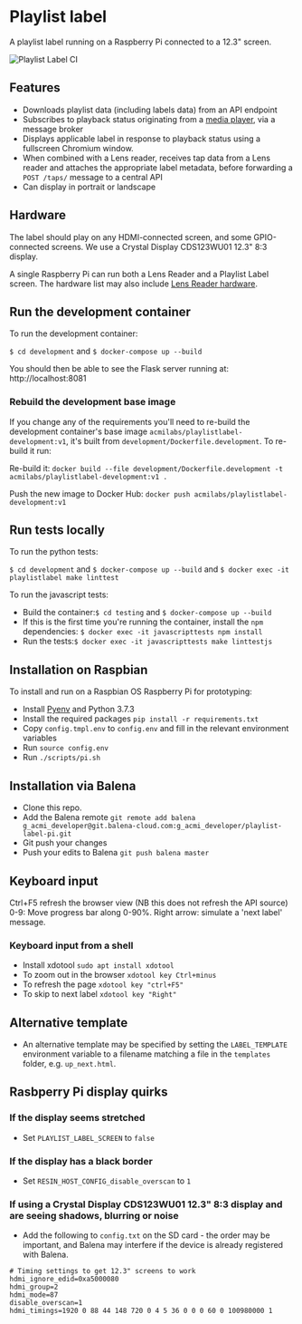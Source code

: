 Playlist label
==============

A playlist label running on a Raspberry Pi connected to a 12.3" screen.

![Playlist Label CI](https://github.com/ACMILabs/playlist-label/workflows/Playlist%20Label%20CI/badge.svg)

## Features

* Downloads playlist data (including labels data) from an API endpoint
* Subscribes to playback status originating from a [media player](https://github.com/ACMILabs/media-player), via a message broker
* Displays applicable label in response to playback status using a fullscreen Chromium window.
* When combined with a Lens reader, receives tap data from a Lens reader and attaches the appropriate label metadata, before forwarding a `POST /taps/` message to a central API
* Can display in portrait or landscape

## Hardware

The label should play on any HDMI-connected screen, and some GPIO-connected screens. We use a Crystal Display CDS123WU01 12.3" 8:3 display.

A single Raspberry Pi can run both a Lens Reader and a Playlist Label screen. The hardware list may also include
[Lens Reader hardware](https://github.com/ACMILabs/lens-reader).

## Run the development container

To run the development container:

`$ cd development` and `$ docker-compose up --build`

You should then be able to see the Flask server running at: http://localhost:8081

### Rebuild the development base image

If you change any of the requirements you'll need to re-build the development container's base image `acmilabs/playlistlabel-development:v1`, it's built from `development/Dockerfile.development`. To re-build it run:

Re-build it: `docker build --file development/Dockerfile.development -t acmilabs/playlistlabel-development:v1 .`

Push the new image to Docker Hub: `docker push acmilabs/playlistlabel-development:v1`

## Run tests locally

To run the python tests:

`$ cd development` and `$ docker-compose up --build` and `$ docker exec -it playlistlabel make linttest`

To run the javascript tests:

* Build the container:`$ cd testing` and `$ docker-compose up --build`
* If this is the first time you're running the container, install the `npm` dependencies: `$ docker exec -it javascripttests npm install`
* Run the tests:`$ docker exec -it javascripttests make linttestjs`

## Installation on Raspbian

To install and run on a Raspbian OS Raspberry Pi for prototyping:

* Install [Pyenv](http://www.knight-of-pi.org/pyenv-for-python-version-management-on-raspbian-stretch/) and Python 3.7.3
* Install the required packages `pip install -r requirements.txt`
* Copy `config.tmpl.env` to `config.env` and fill in the relevant environment variables
* Run `source config.env`
* Run `./scripts/pi.sh`

## Installation via Balena

* Clone this repo.
* Add the Balena remote `git remote add balena g_acmi_developer@git.balena-cloud.com:g_acmi_developer/playlist-label-pi.git`
* Git push your changes
* Push your edits to Balena `git push balena master`

## Keyboard input

Ctrl+F5 refresh the browser view (NB this does not refresh the API source)
0-9: Move progress bar along 0-90%.
Right arrow: simulate a 'next label' message.

### Keyboard input from a shell

* Install xdotool `sudo apt install xdotool`
* To zoom out in the browser `xdotool key Ctrl+minus`
* To refresh the page `xdotool key "ctrl+F5"`
* To skip to next label `xdotool key "Right"`

## Alternative template

* An alternative template may be specified by setting the `LABEL_TEMPLATE` environment variable to a filename matching a file in the `templates` folder, e.g. `up_next.html`.

## Rasbperry Pi display quirks

### If the display seems stretched

* Set `PLAYLIST_LABEL_SCREEN` to `false`

### If the display has a black border

* Set `RESIN_HOST_CONFIG_disable_overscan` to `1`

### If using a Crystal Display CDS123WU01 12.3" 8:3 display and are seeing shadows, blurring or noise

* Add the following to `config.txt` on the SD card - the order may be important, and Balena may interfere if the device is already registered with Balena.

```
# Timing settings to get 12.3" screens to work
hdmi_ignore_edid=0xa5000080
hdmi_group=2
hdmi_mode=87
disable_overscan=1
hdmi_timings=1920 0 88 44 148 720 0 4 5 36 0 0 0 60 0 100980000 1
```

